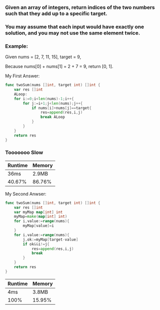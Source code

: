 ### Given an array of integers, return indices of the two numbers such that they add up to a specific target.
### You may assume that each input would have exactly one solution, and you may not use the same element twice.
### Example:

> 
Given nums = [2, 7, 11, 15], target = 9,

Because nums[0] + nums[1] = 2 + 7 = 9,
return [0, 1].


My First Answer:
```go
func twoSum(nums []int, target int) []int {
    var res []int
    ALoop:
    for i:=0;i<len(nums)-1;i++{
        for j:=i+1;j<len(nums);j++{
            if nums[i]+nums[j]==target{
                res=append(res,i,j)
                break ALoop
            }
        }
    }
    return res
}
```

### Tooooooo Slow


| Runtime | Memory |
| ------ | ------ |
| 36ms | 2.9MB |
| 40.67% | 86.76% |

My Second Anwser:
```go
func twoSum(nums []int, target int) []int {
    var res []int
    var myMap map[int] int
    myMap=make(map[int] int)
    for i,value:=range(nums){
        myMap[value]=i
    }
    for i,value:=range(nums){
        j,ok:=myMap[target-value]
        if ok&&i!=j{
            res=append(res,i,j)
            break
        }
    }
    return res
}
```
| Runtime | Memory |
| ------ | ------ |
| 4ms | 3.8MB |
| 100% | 15.95% |
